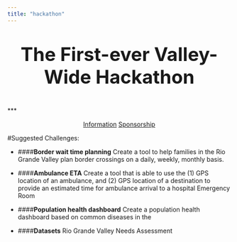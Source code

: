 ```yaml
---
title: "hackathon"
---
```


<p style="text-align: center; font-size: 300%; font-weight:bold;">
The First-ever Valley-Wide Hackathon</p>
***

<p style="text-align: center">
<a href="2018-RGV-Hackathon-Information.pdf" download>Information</a> <a href="pdfs/2018-RGV-Hackathon-Sponsor.pdf" download>Sponsorship</a>
</p>

#Suggested Challenges:

+ ####**Border wait time planning**
Create a tool to help families in the Rio Grande Valley plan border crossings on a daily, weekly, monthly basis.

+ ####**Ambulance ETA**
Create a tool that is able to use the (1) GPS location of an ambulance, and (2) GPS location of a destination to provide an estimated time for ambulance arrival to a hospital Emergency Room

+ ####**Population health dashboard**
Create a population health dashboard based on common diseases in the 
 + ####**Datasets**
Rio Grande Valley Needs Assessment

<!-- <embed src="file_name.pdf" width="800px" height="2100px" /> -->

